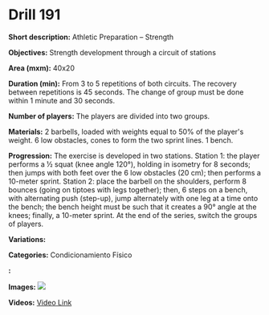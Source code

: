 # Drill 191

**Short description:**
Athletic Preparation – Strength

**Objectives:**
Strength development through a circuit of stations

**Area (mxm):**
40x20

**Duration (min):**
From 3 to 5 repetitions of both circuits. The recovery between repetitions is 45 seconds. The change of group must be done within 1 minute and 30 seconds.

**Number of players:**
The players are divided into two groups.

**Materials:**
2 barbells, loaded with weights equal to 50% of the player's weight. 6 low obstacles, cones to form the two sprint lines. 1 bench.

**Progression:**
The exercise is developed in two stations. Station 1: the player performs a ½ squat (knee angle 120°), holding in isometry for 8 seconds; then jumps with both feet over the 6 low obstacles (20 cm); then performs a 10-meter sprint. Station 2: place the barbell on the shoulders, perform 8 bounces (going on tiptoes with legs together); then, 6 steps on a bench, with alternating push (step-up), jump alternately with one leg at a time onto the bench; the bench height must be such that it creates a 90° angle at the knees; finally, a 10-meter sprint. At the end of the series, switch the groups of players.

**Variations:**


**Categories:**
Condicionamiento Físico

**:**


**Images:**
![](https://www.coachingfutsal.com/\images\f8f4c189266f15b8c0bd8f5159ba40ddbf5abfd9713e88154876145c1f7007e340fdca88e9365527d26d2d4c221aa592d1cabdbd31ab7d62c4d14e3abf4ae33e4dd3c8677dcc0.jpg)

**Videos:**
[Video Link](https://www.youtube.com/embed/JfdfRcEOedg)

